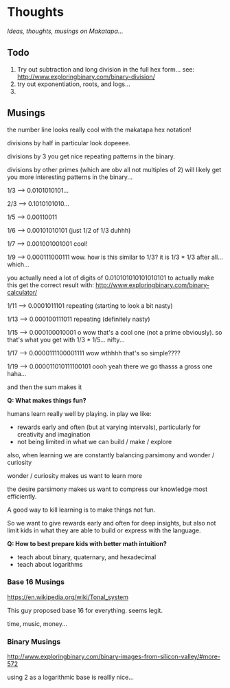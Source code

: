 # Thoughts

_Ideas, thoughts, musings on Makatapa..._


## Todo

1. Try out subtraction and long division in the full hex form... see: http://www.exploringbinary.com/binary-division/
2. try out exponentiation, roots, and logs...
3. 




## Musings

the number line looks really cool with the makatapa hex notation!

divisions by half in particular look dopeeee.

divisions by 3 you get nice repeating patterns in the binary.

divisions by other primes (which are obv all not multiples of 2) will likely get you more interesting patterns in the binary...

1/3 --> 0.0101010101...

2/3 --> 0.1010101010...

1/5 --> 0.00110011

1/6 --> 0.00101010101 (just 1/2 of 1/3 duhhh)

1/7 --> 0.001001001001 cool!

1/9 --> 0.000111000111 wow. how is this similar to 1/3? it is 1/3 * 1/3 after all... which...

you actually need a lot of digits of 0.010101010101010101 to actually make this get the correct result with: http://www.exploringbinary.com/binary-calculator/

1/11 --> 0.0001011101 repeating (starting to look a bit nasty)

1/13 --> 0.000100111011 repeating (definitely nasty)

1/15 --> 0.000100010001 o wow that's a cool one (not a prime obviously). so that's what you get with 1/3 * 1/5... nifty...

1/17 --> 0.0000111100001111 wow wthhhh that's so simple???? 

1/19 --> 0.000011010111100101 oooh yeah there we go thasss a gross one haha...


and then the sum makes it 





**Q: What makes things fun?**

humans learn really well by playing. in play we like:

* rewards early and often (but at varying intervals), particularly for creativity and imagination
* not being limited in what we can build / make / explore

also, when learning we are constantly balancing parsimony and wonder / curiosity

wonder / curiosity makes us want to learn more

the desire parsimony makes us want to compress our knowledge most efficiently.

A good way to kill learning is to make things not fun.

So we want to give rewards early and often for deep insights, but also not limit kids in what they are able to build or express with the language.

**Q: How to best prepare kids with better math intuition?**

* teach about binary, quaternary, and hexadecimal
* teach about logarithms


### Base 16 Musings

https://en.wikipedia.org/wiki/Tonal_system

This guy proposed base 16 for everything. seems legit.

time, music, money...


### Binary Musings

http://www.exploringbinary.com/binary-images-from-silicon-valley/#more-572

using 2 as a logarithmic base is reallly nice...







